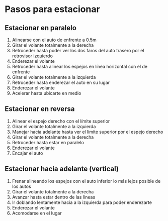 # Pasos para estacionar

## Estacionar en paralelo
1. Alinearse con el auto de enfrente a 0.5m 
2. Girar el volante totalmente a la derecha
3. Retroceder hasta poder ver los dos faros del auto trasero por el retrovisor izquierdo
4. Enderezar el volante
5. Retroceder hasta alinear los espejos en línea horizontal con el de enfrente
6. Girar el volante totalmente a la izquierda
7. Retroceder hasta enderezar el auto en su lugar
8. Enderezar el volante
9. Acelerar hasta ubicarte en medio

## Estacionar en reversa
1. Alinear el espejo derecho con el límite superior
2. Girar el volante totalmente a la izquierda
3. Manejar hacia adelante hasta ver el límite superior por el espejo derecho
4. Girar el volante totalmente a la derecha
5. Retroceder hasta estar en paralelo
6. Enderezar el volante
7. Encajar el auto

## Estacionar hacia adelante (vertical)
1. Frenar alineando los espejos con el auto inferior lo más lejos posible de los autos
2. Girar el volante totalmente a la derecha
3. Avanzar hasta estar dentro de las líneas
4. Ir doblando lentamente hacia a la izquierda para poder enderezarte
5. Enderezar el volante
6. Acomodarse en el lugar



